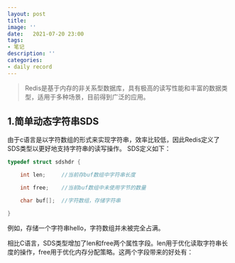 ```yaml
---
layout: post
title: 
image: ''
date:   2021-07-20 23:00
tags:
- 笔记
description: ''
categories:
- daily record
---
```

> Redis是基于内存的非关系型数据库，具有极高的读写性能和丰富的数据类型，适用于多种场景，目前得到广泛的应用。
## 1.简单动态字符串SDS

由于c语言是以字符数组的形式来实现字符串，效率比较低，因此Redis定义了SDS类型以更好地支持字符串的读写操作。 SDS定义如下：
```c
typedef struct sdshdr {

    int len;     //当前存buf数组中字符串长度

    int free;    //当前buf数组中未使用字节的数量

    char buf[];  //字符数组，存储字符串

}
```
例如，存储一个字符串hello，字符数组并未被完全占满。

相比C语言，SDS类型增加了len和free两个属性字段。len用于优化读取字符串长度的操作，free用于优化内存分配策略。这两个字段带来的好处有：